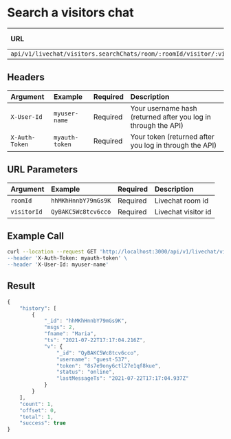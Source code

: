 # Search a visitors chat

| URL | Requires Auth | HTTP Method |
| :--- | :--- | :--- |
| `api/v1/livechat/visitors.searchChats/room/:roomId/visitor/:visitorId` | `YES` | `GET` |

## Headers

| Argument | Example | Required | Description |
| :--- | :--- | :--- | :--- |
| `X-User-Id` | `myuser-name` | Required | Your username hash \(returned after you log in through the API\) |
| `X-Auth-Token` | `myauth-token` | Required | Your token \(returned after you log in through the API\) |

## URL Parameters

| Argument | Example | Required | Description |
| :--- | :--- | :--- | :--- |
| `roomId` | `hhMKhHnnbY79mGs9K` | Required | Livechat room id |
| `visitorId` | `QyBAKC5Wc8tcv6cco` | Required | Livechat visitor id |

## Example Call

```bash
curl --location --request GET 'http://localhost:3000/api/v1/livechat/visitors.searchChats/room/:roomId/visitor/:visitorId\
--header 'X-Auth-Token: myauth-token' \
--header 'X-User-Id: myuser-name'
```

## Result

```javascript
{
    "history": [
        {
            "_id": "hhMKhHnnbY79mGs9K",
            "msgs": 2,
            "fname": "Maria",
            "ts": "2021-07-22T17:17:04.216Z",
            "v": {
                "_id": "QyBAKC5Wc8tcv6cco",
                "username": "guest-537",
                "token": "8s7e9ony6ctl27e1qf8kue",
                "status": "online",
                "lastMessageTs": "2021-07-22T17:17:04.937Z"
            }
        }
    ],
    "count": 1,
    "offset": 0,
    "total": 1,
    "success": true
}
```

